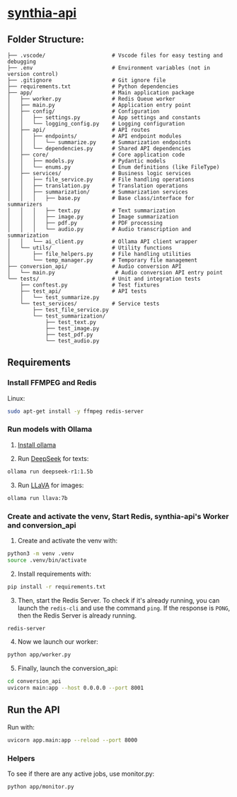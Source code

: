 # [synthia-api](https://github.com/pa-tiq/synthia-api)

## Folder Structure:
```
├── .vscode/                     # Vscode files for easy testing and debugging
├── .env                         # Environment variables (not in version control)
├── .gitignore                   # Git ignore file
├── requirements.txt             # Python dependencies
├── app/                         # Main application package
│   ├── worker.py                # Redis Queue worker
│   ├── main.py                  # Application entry point
│   ├── config/                  # Configuration
│   │   ├── settings.py          # App settings and constants
│   │   └── logging_config.py    # Logging configuration
│   ├── api/                     # API routes
│   │   ├── endpoints/           # API endpoint modules
│   │   │   └── summarize.py     # Summarization endpoints
│   │   └── dependencies.py      # Shared API dependencies
│   ├── core/                    # Core application code
│   │   ├── models.py            # Pydantic models
│   │   └── enums.py             # Enum definitions (like FileType)
│   ├── services/                # Business logic services
│   │   ├── file_service.py      # File handling operations
│   │   ├── translation.py       # Translation operations
│   │   ├── summarization/       # Summarization services
│   │   │   ├── base.py          # Base class/interface for summarizers
│   │   │   ├── text.py          # Text summarization
│   │   │   ├── image.py         # Image summarization
│   │   │   ├── pdf.py           # PDF processing
│   │   │   └── audio.py         # Audio transcription and summarization
│   │   └── ai_client.py         # Ollama API client wrapper
│   └── utils/                   # Utility functions
│       ├── file_helpers.py      # File handling utilities
│       └── temp_manager.py      # Temporary file management
├── conversion_api/              # Audio conversion API
│   └── main.py                   # Audio conversion API entry point
└── tests/                       # Unit and integration tests
    ├── conftest.py              # Test fixtures
    ├── test_api/                # API tests
    │   └── test_summarize.py
    └── test_services/           # Service tests
        ├── test_file_service.py
        └── test_summarization/
            ├── test_text.py
            ├── test_image.py
            ├── test_pdf.py
            └── test_audio.py
```

## Requirements

### Install FFMPEG and Redis

Linux:

```bash
sudo apt-get install -y ffmpeg redis-server
```

### Run models with Ollama

1. [Install ollama](https://ollama.com/download)

2. Run [DeepSeek](https://ollama.com/library/deepseek-r1:1.5b) for texts:

```bash
ollama run deepseek-r1:1.5b
```

3. Run [LLaVA](https://ollama.com/library/llava:7b) for images:

```bash
ollama run llava:7b
```

### Create and activate the venv, Start Redis, synthia-api's Worker and conversion_api

1. Create and activate the venv with:

```bash
python3 -m venv .venv
source .venv/bin/activate
```

2. Install requirements with:

```bash
pip install -r requirements.txt
```

3. Then, start the Redis Server. To check if it's already running, you can launch the `redis-cli` and use the command `ping`. If the response is `PONG`, then the Redis Server is already running.

```bash
redis-server
```

4. Now we launch our worker:

```bash
python app/worker.py
```

5. Finally, launch the conversion_api:

```bash
cd conversion_api
uvicorn main:app --host 0.0.0.0 --port 8001
```


## Run the API

Run with:

```bash
uvicorn app.main:app --reload --port 8000
```

### Helpers

To see if there are any active jobs, use monitor.py:

```bash
python app/monitor.py
```